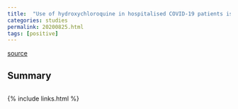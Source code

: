 ```yaml
---
title:  "Use of hydroxychloroquine in hospitalised COVID-19 patients is associated with reduced mortality: Findings from the observational multicentre Italian CORIST study"
categories: studies
permalink: 20200825.html
tags: [positive]
---
```


[source](https://www.ncbi.nlm.nih.gov/pmc/articles/PMC7446618/)

## Summary

```HCQ use was associated with a 30% lower risk of death in COVID-19 hospitalized patients. Within the limits of an observational study and awaiting results from randomized controlled trials, these data do not discourage the use of HCQ in inpatients with COVID-19.
```

{% include links.html %}
